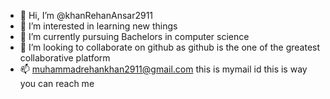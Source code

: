 - 👋 Hi, I’m @khanRehanAnsar2911
- 👀 I’m interested in learning new things
- 🌱 I’m currently pursuing Bachelors in computer science
- 💞️ I’m looking to collaborate on github as github is the one of the greatest collaborative platform
- 📫 muhammadrehankhan2911@gmail.com this is mymail id this is way you can reach me 

<!---
khanRehanAnsar2911/khanRehanAnsar2911 is a ✨ special ✨ repository because its `README.md` (this file) appears on your GitHub profile.
You can click the Preview link to take a look at your changes.
--->
